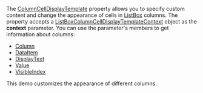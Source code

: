 The [ColumnCellDisplayTemplate](https://docs.devexpress.com/Blazor/DevExpress.Blazor.DxListBox-2.ColumnCellDisplayTemplate) property allows you to specify custom content and change the appearance of cells in [ListBox](https://docs.devexpress.com/Blazor/DevExpress.Blazor.DxListBox-2) columns. The property accepts a [ListBoxColumnCellDisplayTemplateContext](https://docs.devexpress.com/Blazor/DevExpress.Blazor.ListBoxColumnCellDisplayTemplateContext-1) object as the **context** parameter. You can use the parameter's members to get information about columns:

* [Column](https://docs.devexpress.com/Blazor/DevExpress.Blazor.ListBoxColumnCellDisplayTemplateContext-1.Column)
* [DataItem](https://docs.devexpress.com/Blazor/DevExpress.Blazor.ListBoxColumnCellDisplayTemplateContext-1.DataItem)
* [DisplayText](https://docs.devexpress.com/Blazor/DevExpress.Blazor.ListBoxColumnCellDisplayTemplateContext-1.DisplayText)
* [Value](https://docs.devexpress.com/Blazor/DevExpress.Blazor.ListBoxColumnCellDisplayTemplateContext-1.Value)
* [VisibleIndex](https://docs.devexpress.com/Blazor/DevExpress.Blazor.ListBoxDisplayTemplateContextBase-1.VisibleIndex)

This demo customizes the appearance of different columns. 